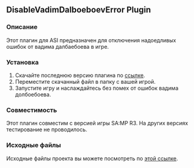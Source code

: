 ## DisableVadimDalboeboevError Plugin

### Описание
Этот плагин для ASI предназначен для отключения надоедливых ошибок от вадима далбаебоева в игре.

### Установка
1. Скачайте последнюю версию плагина по [ссылке](https://github.com/maksytkadesighner/DisableVadimDalboeboevError/raw/main/DisableVadimDolboeboevError.asi).
2. Переместите скачанный файл в папку с вашей игрой.
3. Запустите игру и наслаждайтесь без помех от ошибок вадима долбоебоева.

### Совместимость
Этот плагин совместим с версией игры SA:MP R3. На других версиях тестирование не проводилось.

### Исходные файлы
Исходные файлы проекта вы можете посмотреть по [этой ссылке](https://github.com/maksytkadesighner/DisableVadimDalboeboevError/tree/master).
